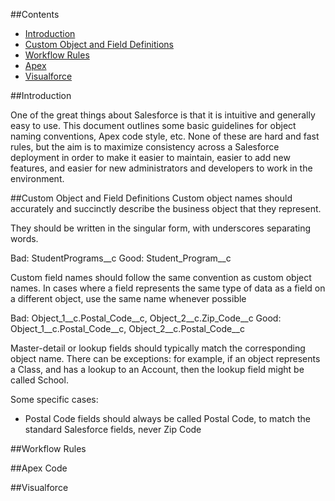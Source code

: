 ##Contents
* [Introduction](#introduction)
* [Custom Object and Field Definitions](#objects)
* [Workflow Rules](#workflow)
* [Apex](#apex)
* [Visualforce](#visualforce)

##<a name="introduction"></a>Introduction

One of the great things about Salesforce is that it is intuitive and generally easy to use. 
This document outlines some basic guidelines for object naming conventions, Apex code style, etc. 
None of these are hard and fast rules, but the aim is to maximize consistency across a Salesforce deployment 
in order to make it easier to maintain, easier to add new features, and easier for new administrators and 
developers to work in the environment. 

##<a name="objects"></a>Custom Object and Field Definitions
Custom object names should accurately and succinctly describe the business object that they represent.

They should be written in the singular form, with underscores separating words.

Bad: StudentPrograms__c
Good: Student_Program__c

Custom field names should follow the same convention as custom object names. In cases where a field represents the same type of data as a field on a different object, use the same name whenever possible

Bad: Object_1__c.Postal_Code__c, Object_2__c.Zip_Code__c
Good: Object_1__c.Postal_Code__c, Object_2__c.Postal_Code__c

Master-detail or lookup fields should typically match the corresponding object name. There can be exceptions: for example, if an object represents a Class, and has a lookup to an Account, then the lookup field might be called School.

Some specific cases:

* Postal Code fields should always be called Postal Code, to match the standard Salesforce fields, never Zip Code

##<a name="workflow"></a>Workflow Rules

##<a name="apex"></a>Apex Code

##<a name="visualforce"></a>Visualforce
